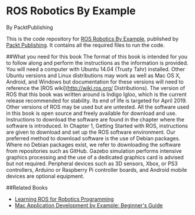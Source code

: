 # ROS Robotics By Example
By PacktPublishing

This is the code repository for [ROS Robotics By Example](https://www.packtpub.com/hardware-and-creative/ros-robotics-example?utm_source=GitHub&utm_medium=Repository&utm_campaign=9781782175193), published by [Packt Publishing](https://www.packtpub.com/). It contains all the required files to run the code.

##What you need for this book
The format of this book is intended for you to follow along and perform the 
instructions as the information is provided. You will need a computer with Ubuntu 
14.04 (Trusty Tahr) installed. Other Ubuntu versions and Linux distributions 
may work as well as Mac OS X, Android, and Windows but documentation for 
these versions will need to reference the [ROS wiki](http://wiki.ros.org/
Distributions).
The version of ROS that this book was written around is Indigo Igloo, which is the 
current release recommended for stability. Its end of life is targeted for April 2019. 
Other versions of ROS may be used but are untested.
All the software used in this book is open source and freely available for download 
and use. Instructions to download the software are found in the chapter where the 
software is introduced. In Chapter 1, Getting Started with ROS, instructions are given 
to download and set up the ROS software environment.
Our preferred method to download software is the use of Debian packages. Where 
no Debian packages exist, we refer to downloading the software from repositories 
such as GitHub.
Gazebo simulation performs intensive graphics processing and the use of a dedicated 
graphics card is advised but not required.
Peripheral devices such as 3D sensors, Xbox, or PS3 controllers, Arduino or 
Raspberry Pi controller boards, and Android mobile devices are optional equipment.

##Related Books

* [Learning ROS for Robotics Programming](https://www.packtpub.com/hardware-and-creative/learning-ros-robotics-programming?utm_source=GitHub&utm_medium=Repository&utm_campaign=9781782161448)
* [Mac Application Development by Example: Beginner's Guide](https://www.packtpub.com/application-development/mac-application-development-example-beginners-guide?utm_source=GitHub&utm_medium=Repository&utm_campaign=9781849693820)

